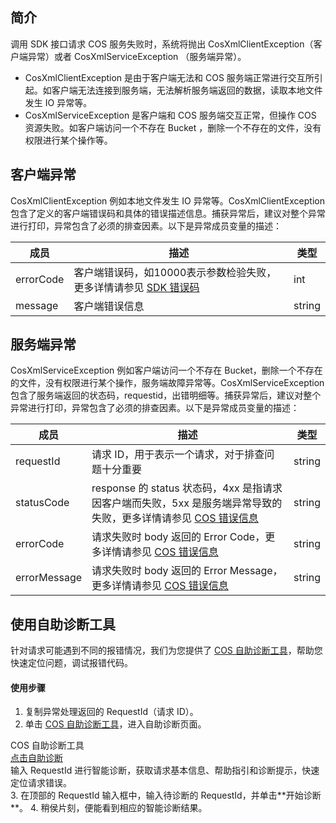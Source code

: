 ## 简介

调用 SDK 接口请求 COS 服务失败时，系统将抛出 CosXmlClientException（客户端异常）或者 CosXmlServiceException （服务端异常）。
- CosXmlClientException 是由于客户端无法和 COS 服务端正常进行交互所引起。如客户端无法连接到服务端，无法解析服务端返回的数据，读取本地文件发生 IO 异常等。
- CosXmlServiceException 是客户端和 COS 服务端交互正常，但操作 COS 资源失败。如客户端访问一个不存在 Bucket ，删除一个不存在的文件，没有权限进行某个操作等。


## 客户端异常

CosXmlClientException 例如本地文件发生 IO 异常等。CosXmlClientException 包含了定义的客户端错误码和具体的错误描述信息。捕获异常后，建议对整个异常进行打印，异常包含了必须的排查因素。以下是异常成员变量的描述：

|成员|描述|类型|
| ---- | ---- | ---- |
|errorCode|客户端错误码，如10000表示参数检验失败，更多详情请参见 [SDK 错误码](https://cloud.tencent.com/document/product/436/30443)|int|
|message|客户端错误信息|string|

## 服务端异常

CosXmlServiceException 例如客户端访问一个不存在 Bucket，删除一个不存在的文件，没有权限进行某个操作，服务端故障异常等。CosXmlServiceException 包含了服务端返回的状态码，requestid，出错明细等。捕获异常后，建议对整个异常进行打印，异常包含了必须的排查因素。以下是异常成员变量的描述：

| 成员   | 描述 | 类型 |
| ------------ | ---------------------------------------- | --------- |
| requestId    | 请求 ID，用于表示一个请求，对于排查问题十分重要| string    |
| statusCode   | response 的 status 状态码，4xx 是指请求因客户端而失败，5xx 是服务端异常导致的失败，更多详情请参见 [COS 错误信息](https://cloud.tencent.com/document/product/436/7730) | string |
| errorCode | 请求失败时 body 返回的 Error Code，更多详情请参见 [COS 错误信息](https://cloud.tencent.com/document/product/436/7730)| string |
| errorMessage | 请求失败时 body 返回的 Error Message，更多详情请参见 [COS 错误信息](https://cloud.tencent.com/document/product/436/7730)| string |


## 使用自助诊断工具

针对请求可能遇到不同的报错情况，我们为您提供了 [COS 自助诊断工具](https://console.cloud.tencent.com/cos5/diagnose)，帮助您快速定位问题，调试报错代码。

#### 使用步骤
1. 复制异常处理返回的 RequestId（请求 ID）。
2. 单击 [COS 自助诊断工具](https://console.cloud.tencent.com/cos5/diagnose)，进入自助诊断页面。
<div class="rno-api-explorer">
    <div class="rno-api-explorer-inner">
        <div class="rno-api-explorer-hd">
            <div class="rno-api-explorer-title">
                COS 自助诊断工具
            </div>
            <a href="https://console.cloud.tencent.com/cos5/diagnose" class="rno-api-explorer-btn" hotrep="doc.api.explorerbtn" target="_blank"><i class="rno-icon-explorer"></i>点击自助诊断</a>
        </div>
        <div class="rno-api-explorer-body">
            <div class="rno-api-explorer-cont">
                输入 RequestId 进行智能诊断，获取请求基本信息、帮助指引和诊断提示，快速定位请求错误。
            </div>
        </div>
    </div>
</div>
3. 在顶部的 RequestId 输入框中，输入待诊断的 RequestId，并单击**开始诊断**。
4. 稍侯片刻，便能看到相应的智能诊断结果。

